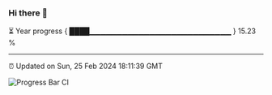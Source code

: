 ### Hi there 👋

⏳ Year progress { ████▁▁▁▁▁▁▁▁▁▁▁▁▁▁▁▁▁▁▁▁▁▁▁▁▁▁ } 15.23 %

---

⏰ Updated on Sun, 25 Feb 2024 18:11:39 GMT

![Progress Bar CI](https://github.com/liununu/liununu/workflows/Progress%20Bar%20CI/badge.svg)
